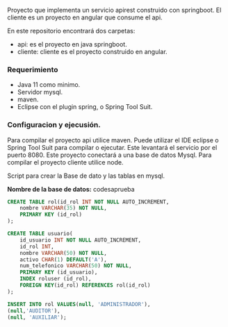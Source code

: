 Proyecto que implementa un servicio apirest construido con springboot. El cliente es un proyecto en angular que consume el api.

En este repositorio encontrará dos carpetas: 
* api: es el proyecto en java springboot.
* cliente: cliente es el proyecto construido en angular.

### Requerimiento
* Java 11 como minimo.
* Servidor mysql.
* maven.
* Eclipse con el plugin spring, o Spring Tool Suit.


### Configuracion y ejecusión.
Para compilar el proyecto api utilice maven. Puede utilizar el IDE eclipse o Spring Tool Suit para compilar o ejecutar. Este levantará el servicio por el puerto 8080. Este proyecto conectará a una base de datos Mysql.
Para compilar el proyecto cliente utilice node.


Script para crear la Base de dato y las tablas en mysql.

**Nombre de la base de datos:** codesaprueba

```sql
CREATE TABLE rol(id_rol INT NOT NULL AUTO_INCREMENT,
    nombre VARCHAR(35) NOT NULL,
    PRIMARY KEY (id_rol)
);

CREATE TABLE usuario(
    id_usuario INT NOT NULL AUTO_INCREMENT,
    id_rol INT,
    nombre VARCHAR(50) NOT NULL,
    activo CHAR(1) DEFAULT('A'),
    num_telefonico VARCHAR(50) NOT NULL,
    PRIMARY KEY (id_usuario),
    INDEX roluser (id_rol),
    FOREIGN KEY(id_rol) REFERENCES rol(id_rol)
);

INSERT INTO rol VALUES(null, 'ADMINISTRADOR'),
(null,'AUDITOR'),
(null, 'AUXILIAR');
```
